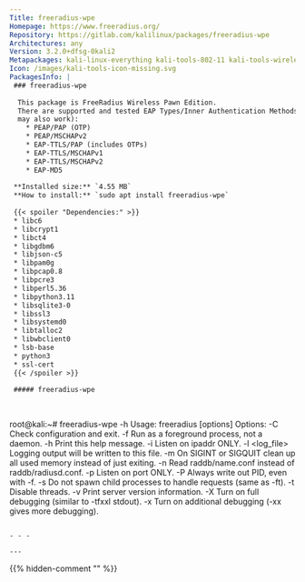 ```yaml
---
Title: freeradius-wpe
Homepage: https://www.freeradius.org/
Repository: https://gitlab.com/kalilinux/packages/freeradius-wpe
Architectures: any
Version: 3.2.0+dfsg-0kali2
Metapackages: kali-linux-everything kali-tools-802-11 kali-tools-wireless 
Icon: /images/kali-tools-icon-missing.svg
PackagesInfo: |
 ### freeradius-wpe
 
  This package is FreeRadius Wireless Pawn Edition.
  There are supported and tested EAP Types/Inner Authentication Methods (others
  may also work):
    * PEAP/PAP (OTP)
    * PEAP/MSCHAPv2
    * EAP-TTLS/PAP (includes OTPs)
    * EAP-TTLS/MSCHAPv1
    * EAP-TTLS/MSCHAPv2
    * EAP-MD5
 
 **Installed size:** `4.55 MB`  
 **How to install:** `sudo apt install freeradius-wpe`  
 
 {{< spoiler "Dependencies:" >}}
 * libc6 
 * libcrypt1 
 * libct4 
 * libgdbm6 
 * libjson-c5 
 * libpam0g 
 * libpcap0.8 
 * libpcre3
 * libperl5.36 
 * libpython3.11 
 * libsqlite3-0 
 * libssl3 
 * libsystemd0
 * libtalloc2 
 * libwbclient0 
 * lsb-base 
 * python3
 * ssl-cert
 {{< /spoiler >}}
 
 ##### freeradius-wpe
 
 
 ```
 root@kali:~# freeradius-wpe -h
 Usage: freeradius [options]
 Options:
   -C            Check configuration and exit.
   -f            Run as a foreground process, not a daemon.
   -h            Print this help message.
   -i <ipaddr>   Listen on ipaddr ONLY.
   -l <log_file> Logging output will be written to this file.
   -m            On SIGINT or SIGQUIT clean up all used memory instead of just exiting.
   -n <name>     Read raddb/name.conf instead of raddb/radiusd.conf.
   -p <port>     Listen on port ONLY.
   -P            Always write out PID, even with -f.
   -s            Do not spawn child processes to handle requests (same as -ft).
   -t            Disable threads.
   -v            Print server version information.
   -X            Turn on full debugging (similar to -tfxxl stdout).
   -x            Turn on additional debugging (-xx gives more debugging).
 ```
 
 - - -
 
---
```

{{% hidden-comment "<!--Do not edit anything above this line-->" %}}
